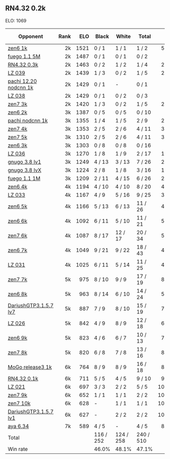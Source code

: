 ## RN4.32 0.2k ##

ELO: 1069

Opponent | Rank | ELO | Black | White | Total | Win rate
---------|-----:|----:|-------|-------|-------|-------:
[zen6 1k](zen6%201k.md) | 2k | 1521 | 0 / 1 | 1 / 1 | 1 / 2 | 50.0%
[fuego 1.1 5M](fuego%201.1%205M.md) | 2k | 1487 | 0 / 1 | 0 / 1 | 0 / 2 | 0.0%
[RN4.32 0.3k](RN4.32%200.3k.md) | 2k | 1463 | 0 / 2 | 1 / 2 | 1 / 4 | 25.0%
[LZ 039](LZ%20039.md) | 2k | 1439 | 1 / 3 | 0 / 2 | 1 / 5 | 20.0%
[pachi 12.20 nodcnn 1k](pachi%2012.20%20nodcnn%201k.md) | 2k | 1429 | 0 / 1 | - | 0 / 1 | 0.0%
[LZ 038](LZ%20038.md) | 2k | 1429 | 0 / 1 | 0 / 2 | 0 / 3 | 0.0%
[zen7 3k](zen7%203k.md) | 2k | 1420 | 1 / 3 | 0 / 2 | 1 / 5 | 20.0%
[zen6 2k](zen6%202k.md) | 3k | 1387 | 0 / 5 | 0 / 5 | 0 / 10 | 0.0%
[pachi nodcnn 1k](pachi%20nodcnn%201k.md) | 3k | 1355 | 1 / 4 | 1 / 5 | 2 / 9 | 22.2%
[zen7 4k](zen7%204k.md) | 3k | 1353 | 2 / 5 | 2 / 6 | 4 / 11 | 36.4%
[zen7 5k](zen7%205k.md) | 3k | 1310 | 2 / 5 | 2 / 6 | 4 / 11 | 36.4%
[zen6 3k](zen6%203k.md) | 3k | 1303 | 0 / 8 | 0 / 8 | 0 / 16 | 0.0%
[LZ 036](LZ%20036.md) | 3k | 1270 | 1 / 8 | 1 / 9 | 2 / 17 | 11.8%
[gnugo 3.8 lv1](gnugo%203.8%20lv1.md) | 3k | 1249 | 4 / 13 | 3 / 13 | 7 / 26 | 26.9%
[gnugo 3.8 lvX](gnugo%203.8%20lvX.md) | 3k | 1224 | 2 / 8 | 1 / 8 | 3 / 16 | 18.8%
[fuego 1.1 1M](fuego%201.1%201M.md) | 3k | 1209 | 2 / 11 | 4 / 15 | 6 / 26 | 23.1%
[zen6 4k](zen6%204k.md) | 4k | 1194 | 4 / 10 | 4 / 10 | 8 / 20 | 40.0%
[LZ 033](LZ%20033.md) | 4k | 1167 | 4 / 9 | 5 / 16 | 9 / 25 | 36.0%
[zen6 5k](zen6%205k.md) | 4k | 1166 | 5 / 13 | 6 / 13 | 11 / 26 | 42.3%
[zen6 6k](zen6%206k.md) | 4k | 1092 | 6 / 11 | 5 / 10 | 11 / 21 | 52.4%
[zen7 6k](zen7%206k.md) | 4k | 1087 | 8 / 17 | 12 / 17 | 20 / 34 | 58.8%
[zen6 7k](zen6%207k.md) | 4k | 1049 | 9 / 21 | 9 / 22 | 18 / 43 | 41.9%
[LZ 031](LZ%20031.md) | 4k | 1025 | 6 / 11 | 5 / 14 | 11 / 25 | 44.0%
[zen7 7k](zen7%207k.md) | 5k | 975 | 8 / 10 | 9 / 9 | 17 / 19 | 89.5%
[zen6 8k](zen6%208k.md) | 5k | 963 | 8 / 14 | 6 / 10 | 14 / 24 | 58.3%
[DariushGTP3.1.5.7 lv7](DariushGTP3.1.5.7%20lv7.md) | 5k | 887 | 7 / 9 | 8 / 10 | 15 / 19 | 78.9%
[LZ 026](LZ%20026.md) | 5k | 842 | 4 / 9 | 8 / 9 | 12 / 18 | 66.7%
[zen6 9k](zen6%209k.md) | 5k | 823 | 4 / 6 | 6 / 7 | 10 / 13 | 76.9%
[zen7 8k](zen7%208k.md) | 5k | 820 | 6 / 8 | 7 / 8 | 13 / 16 | 81.3%
[MoGo release3 1k](MoGo%20release3%201k.md) | 6k | 764 | 8 / 9 | 8 / 9 | 16 / 18 | 88.9%
[RN4.32 0.1k](RN4.32%200.1k.md) | 6k | 711 | 5 / 5 | 4 / 5 | 9 / 10 | 90.0%
[LZ 021](LZ%20021.md) | 6k | 697 | 3 / 3 | 2 / 2 | 5 / 5 | 100.0%
[zen7 9k](zen7%209k.md) | 6k | 652 | 1 / 1 | 1 / 1 | 2 / 2 | 100.0%
[zen7 10k](zen7%2010k.md) | 6k | 628 | - | 1 / 1 | 1 / 1 | 100.0%
[DariushGTP3.1.5.7 lv1](DariushGTP3.1.5.7%20lv1.md) | 6k | 627 | - | 2 / 2 | 2 / 2 | 100.0%
[aya 6.34](aya%206.34.md) | 7k | 589 | 4 / 5 | - | 4 / 5 | 80.0%
Total | | | 116 / 252 | 124 / 258 | 240 / 510 | 
Win rate| | | 46.0% | 48.1% | 47.1% | 
